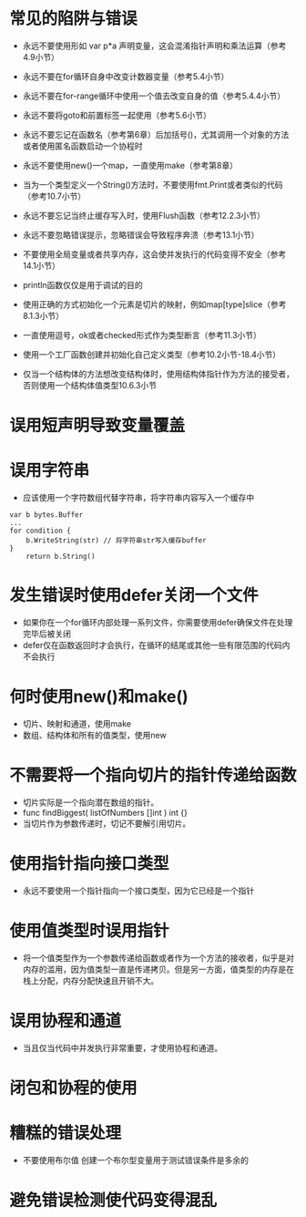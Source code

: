 # 常见的陷阱与错误
* 永远不要使用形如 var p*a 声明变量，这会混淆指针声明和乘法运算（参考4.9小节）
* 永远不要在for循环自身中改变计数器变量（参考5.4小节）
* 永远不要在for-range循环中使用一个值去改变自身的值（参考5.4.4小节）
* 永远不要将goto和前置标签一起使用（参考5.6小节）
* 永远不要忘记在函数名（参考第6章）后加括号()，尤其调用一个对象的方法或者使用匿名函数启动一个协程时
* 永远不要使用new()一个map，一直使用make（参考第8章）
* 当为一个类型定义一个String()方法时，不要使用fmt.Print或者类似的代码（参考10.7小节）
* 永远不要忘记当终止缓存写入时，使用Flush函数（参考12.2.3小节）
* 永远不要忽略错误提示，忽略错误会导致程序奔溃（参考13.1小节）
* 不要使用全局变量或者共享内存，这会使并发执行的代码变得不安全（参考14.1小节）
* println函数仅仅是用于调试的目的

* 使用正确的方式初始化一个元素是切片的映射，例如map[type]slice（参考8.1.3小节）
* 一直使用逗号，ok或者checked形式作为类型断言（参考11.3小节）
* 使用一个工厂函数创建并初始化自己定义类型（参考10.2小节-18.4小节）
* 仅当一个结构体的方法想改变结构体时，使用结构体指针作为方法的接受者，否则使用一个结构体值类型10.6.3小节

# 误用短声明导致变量覆盖

# 误用字符串
* 应该使用一个字符数组代替字符串，将字符串内容写入一个缓存中
```
var b bytes.Buffer
...
for condition {
    b.WriteString(str) // 将字符串str写入缓存buffer
}
    return b.String()
```

# 发生错误时使用defer关闭一个文件
* 如果你在一个for循环内部处理一系列文件，你需要使用defer确保文件在处理完毕后被关闭
* defer仅在函数返回时才会执行，在循环的结尾或其他一些有限范围的代码内不会执行

# 何时使用new()和make()
- 切片、映射和通道，使用make
- 数组、结构体和所有的值类型，使用new 

# 不需要将一个指向切片的指针传递给函数
* 切片实际是一个指向潜在数组的指针。
* func findBiggest( listOfNumbers []int ) int {}
* 当切片作为参数传递时，切记不要解引用切片。

# 使用指针指向接口类型
* 永远不要使用一个指针指向一个接口类型，因为它已经是一个指针

# 使用值类型时误用指针
* 将一个值类型作为一个参数传递给函数或者作为一个方法的接收者，似乎是对内存的滥用，因为值类型一直是传递拷贝。但是另一方面，值类型的内存是在栈上分配，内存分配快速且开销不大。

# 误用协程和通道
* 当且仅当代码中并发执行非常重要，才使用协程和通道。

# 闭包和协程的使用

# 糟糕的错误处理
* 不要使用布尔值  创建一个布尔型变量用于测试错误条件是多余的

# 避免错误检测使代码变得混乱
